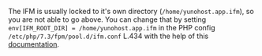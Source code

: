 The IFM is usually locked to it's own directory (`/home/yunohost.app.ifm`), so you are not able to go above. You can change that by setting `env[IFM_ROOT_DIR] = /home/yunohost.app.ifm` in the PHP config `/etc/php/7.3/fpm/pool.d/ifm.conf` L.434 with the help of this [documentation](https://github.com/misterunknown/ifm/wiki/Configuration).